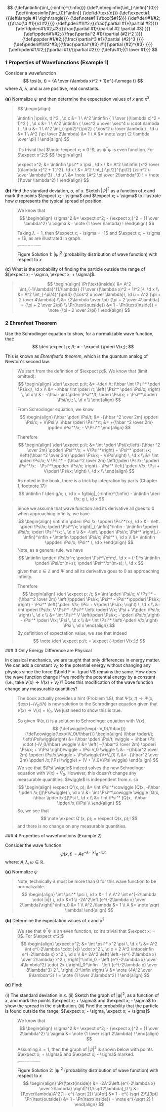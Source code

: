 $$
{\def\intinfin{\int_{-\infin}^{\infin}}}
{\def\intneginfin{\int_{-\infin}^{0}}}
{\def\intposinfin{\int_{0}^\infin}}
{\def\d{\text{d}}}
{\def\expect#1;{{\left\langle #1 \right\rangle}}}
{\def\note#1!{\fbox{$#1$}}}
{\def\deri#1/#2;{{\frac{\d #1}{\d #2}}}}
{\def\pderi#1/#2;{{\frac{\partial #1}{\partial #2}}}}
{\def\dpderi#1/#2,#3;{{\frac{\partial #1}{\partial #2 \partial #3} }}}
{\def\ppderi#1/#2;{{\frac{\partial^2 #1}{\partial {#2}^2 }}}}
{\def\pppderi#1/#2;{{\frac{\partial^3 #1}{\partial {#2}^3 }}}}
{\def\pnderi#1/#2^#3;{{\frac{\partial^{#3} #1}{\partial {#2}^{#3} }}}}
{\def\ipderi#1/#2;{{\partial #1}/{\partial #2}}}
{\def\iv#1;{{1 \over #1}}}
$$

### 1   Properties of Wavefunctions (Example 1)

Consider a wavefunction
$$
\psi(x, t) = {A \over (\lambda x)^2 + 1}e^{-i\omega t}
$$
where $A$, $\lambda$, and $\omega$ are positive, real constants.

   **(a)** Normalize $\psi$ and then determine the expectation values of $x$ and $x^2$.

   >$$
   >\begin{align}
   >
   >\intinfin |\psi(x, t)|^2 \, \d x &= 1 \\
   >A^2 \intinfin { 1 \over ((\lambda x)^2 + 1)^2 } \, \d  x &= 1 \\
   >A^2 \intinfin { \sec^2 u \over \sec^4 u \cdot \lambda } \, \d u &= 1 \\
   >A^2 \int_{-\pi/2}^{\pi/2} { \cos^2 u \over \lambda } \, \d u &= 1 \\
   >A^2 {\pi \over 2\lambda} &= 1 \\
   >A &= \note \sqrt {2 \lambda \over \pi} !
   >\end{align}
   >$$
   >
   >It's trivial that $\note \expect x; = 0 !$, as $\psi^* \psi$ is even function. For $\expect x^2;$
   >$$
   >\begin{align}
   >
   >\expect x^2; &= \intinfin \psi^* x \psi \, \d x \\
   >&=  A^2 \intinfin {x^2 \over ((\lambda x)^2 + 1 )^2}\, \d x \\ &= A^2 \int_{-\pi/2}^{\pi/2} {\sin^2 u \over \lambda^3} \, \d u \\ &= \note {A^2 \pi \over 2\lambda^3} ! = \note {1\over \lambda^2} !
   >\end{align}
   >$$
   >

   **(b)** Find the standard deviation, $\sigma$, of $x$. Sketch $|\psi|^2$ as a function of $x$ and mark the 
         points $\expect x; - \sigma$ and $\expect x; + \sigma$ to illustrate how $\sigma$ represents the typical spread of 
         position.

>We know that
>$$
>\begin{align}
>\sigma^2 &= \expect x^2; - {\expect x;}^2 = {1 \over \lambda^2} \\
>\sigma &= \note {1 \over \lambda} !
>\end{align}
>$$
>
>Taking $\lambda = 1$, then $\expect x; - \sigma = -1$ and $\expect x; + \sigma = 1$, as are illustrated in graph.
>
><img id="fig_sol_1" src="./Homework 1.assets/13764408-4420-483b-a0c0-ccc513f5b0f5.png" alt="13764408-4420-483b-a0c0-ccc513f5b0f5" style="zoom: 25%;" />
>
><a name="center black block pad-bottom small">Figure Solution 1: $|\psi|^2$ (probability distribution of wave function) with respect to $x$ </a>

   **(c)** What is the probability of finding the particle outside the range of 
        $[\expect x; - \sigma, \expect x; + \sigma]$.

>$$
>\begin{align}
>\Pr(\text{inside}) 
>&= A^2 \int_{-1/\lambda}^{1/\lambda} {1 \over ((\lambda x)^2 + 1)^2 }\, \d x \\
>&= A^2 \int_{-\pi/4}^{\pi/4} {\cos^2 u \over \lambda}\, \d u = A^2 {\pi + 2 \over 4\lambda} \\
>&= {2\lambda \over \pi} {\pi + 2 \over 4\lambda} = {\pi + 2 \over 2\pi} \\
>\Pr(\text{outside}) 
>&= 1 - \Pr(\text{inside}) = \note {\pi - 2 \over 2\pi} !
>\end{align}
>$$
>

<div name="page-break"></div>

### 2   Ehrenfest Theorem

Use the Schrodinger equation to show, for a normalizable wave function, that:
$$
\deri \expect p; /t; = - \expect {\pderi V/x;};
$$

This is known as *Ehrenfest's theorem*, which is the quantum analog of Newton's second law.

> We start from the definition of $\expect p;$. We know that (limit omitted):
> $$
> \begin{align}
> \deri \expect p;/t; 
> &= -\deri /t; i\hbar \int \Psi^* \pderi \Psi/x;\, \d x \\
> &= -i\hbar \int \pderi /t; \left( \Psi^* \pderi \Psi/x; \right) \, \d x \\
> &= -i\hbar \int \pderi \Psi^*/t; \pderi \Psi/x; + \Psi^*\dpderi \Psi/x,t; \, \d x \\
> \end{align}
> $$
>
> From Schrodinger equation, we know
> $$
> \begin{align}
> i\hbar \pderi \Psi/t; &= -{\hbar ^2 \over 2m} \ppderi \Psi/x; + V\Psi \\
> i\hbar \pderi \Psi^*/t; &= +{\hbar ^2 \over 2m} \ppderi \Psi^*/x; - V\Psi^*
> \end{align}
> $$
>
> Therefore
> $$
> \begin{align}
> \deri \expect p;/t; 
> &= \int \pderi \Psi/x;\left(-{\hbar ^2 \over 2m} \ppderi \Psi^*/x; + V\Psi^*\right) + \Psi^* \pderi /x; \left({\hbar ^2 \over 2m} \ppderi \Psi/x; - V\Psi\right) \, \d x \\
> &= \int \pderi \Psi/x; V \Psi^* - {\hbar^2 \over 2m} \left(\pderi \Psi/x; \ppderi \Psi^*/x; - \Psi^*\pppderi \Psi/x;  \right) - \Psi^* \left( \pderi V/x;  \Psi  + V\pderi \Psi/x; \right) \, \d x \\
> \end{align}
> $$
>
> As noted in the book, there is a trick by integration by parts (Chapter 1, footnote 17):
> $$
> \intinfin f \deri g/x; \, \d x = fg\big|_{-\infin}^{\infin} - \intinfin \deri f/x; g \, \d x
> $$

> Since we assume that wave function and its derivative all goes to 0 when approaching infinity, we have
> $$
> \begin{align}
> \intinfin \pderi \Psi /x; \ppderi \Psi^*/x;\, \d x 
> &= \left. \pderi \Psi/x; \pderi \Psi^*/x; \right|_{-\infin}^\infin - \intinfin \ppderi \Psi/x; \pderi \Psi^*/x; \, \d x \\
> &= -\left. \ppderi \Psi/x; \Psi^* \right|_{-\infin}^\infin + \intinfin \pppderi \Psi/x; \Psi^* \, \d x \\
> &= \intinfin \pppderi \Psi/x; \Psi^* \, \d x
> \end{align}
> $$
> Note, as a general rule, we have
> $$
> \intinfin \pnderi \Psi/x^n; \pnderi \Psi^*/x^m;\, \d x = (-1)^s \intinfin \pnderi \Psi/x^(n+s); \pnderi \Psi^*/x^(m-s); \, \d x
> $$
> given that $s \in \mathbb Z$ and $\Psi$ and all its derivative goes to 0 as approaching infinity.
>
> Therefore
> $$
> \begin{align}
> \deri \expect p; /t; 
> &= \int \pderi \Psi/x; V \Psi^* - {\hbar^2 \over 2m} \left(\pppderi \Psi/x; \Psi^* - \Psi^*\pppderi \Psi/x;  \right) - \Psi^* \left( \pderi V/x;  \Psi  + V\pderi \Psi/x; \right) \, \d x \\
> &= \int \pderi \Psi/x; V \Psi^* -\Psi^* \left( \pderi V/x;  \Psi  + V\pderi \Psi/x; \right) \, \d x \\
> &= \int \Psi^* V \left(\pderi \Psi/x; - \pderi \Psi/x;\right) - \Psi^* \pderi V/x; \Psi \, \d x \\
> &= \int \Psi^* \left(-\pderi V/x;\right) \Psi \, \d x
> \end{align}
> $$
> By definition of expectation value, we see that indeed
> $$
> \note \deri \expect p;/t; = \expect {-\pderi V/x;};!
> $$

<div name="page-break"></div>
### 3   Only Energy Difference are Physical

In classical mechanics, we are taught that only differences in energy matter. We can add a constant $V_0$ to the potential energy without changing any physics since the force $\bold F = -\grad V$ remains the same. How does the wave function change if we modify the potential energy by a constant (i.e., take $V(x) \to V(x) + V_0$)? Does this modification of the wave function change any measurable quantities?

<a name="block small-skip"></a>

>The book actually provides a hint (Problem 1.8), that $\Psi(x, t) \to \Psi(x, t)\exp(-iV_0t/\hbar)$ is new solution to the Schrodinger equation given that $V(x) \to V(x) + V_0$. We just need to show this is true.
>
>So given $\Psi(x, t)$ is a solution to Schrodinger equation with $V(x)$,
>$$
>{\def\wiggle{\exp(-iV_0t/\hbar)}}
>{\def\cowiggle{\exp(iV_0t/\hbar)}}
>\begin{align}
>i\hbar \pderi/t; \left(\Psi\wiggle\right) 
>&= i\hbar \pderi \Psi/t; \wiggle + i\hbar \Psi \cdot (-iV_0/\hbar) \wiggle \\
>&= \left( -{\hbar^2 \over 2m} \ppderi \Psi/x; + V\Psi \right)\wiggle + \Psi V_0 \wiggle \\
>&= -{\hbar^2 \over 2m} \ppderi \Psi/x;\wiggle  + \Psi\wiggle(V+V_0) \\
>&= -{\hbar^2 \over 2m} \ppderi /x;(\Psi \wiggle) + (V + V_0)(\Psi \wiggle)
>\end{align}
>$$
>We see that $\Psi \wiggle$ indeed solves the new Schrodinger equation with $V(x) + V_0$. However, this doesn’t change any measurable quantities, $\wiggle$ is independent from $x$. so
>$$
>\begin{align}
>\expect Q'(x, p); 
>&= \int \Psi^*\cowiggle [Q(x, -i\hbar \ipderi /x;)](\Psi\wiggle) \, \d x \\
>&= \int \Psi^*\cowiggle \wiggle [Q(x, -i\hbar \ipderi/x;)]\Psi \, \d x \\
>&= \int \Psi^* [Q(x, -i\hbar \ipderi/x;)]\Psi \\
>\end{align}
>$$
>So, we see that
>$$
>\note \expect Q'(x, p); = \expect Q(x, p);!
>$$
>and there is no change on any measurable quantities.

<div name="page-break"></div>
### 4   Properties of wavefunctions (Example 2)

Consider the wave function
$$
\psi(x, t) = Ae^{-\lambda \cdot |x|} e^{-i\omega t}
$$
where: $A, \lambda, \omega \in \mathbb R$.

**(a)** Normalize $\psi$

>Note, technically $\lambda$ must be more than $0$ for this wave function to be normalizable.
>$$
>\begin{align}
>\int \psi^* \psi \, \d x  &= 1 \\
>A^2 \int e^{-2\lambda \cdot |x|} \, \d x &=1 \\
>-2A^2\left.{e^{-2\lambda x} \over 2\lambda}\right|^\infin_0  &= 1 \\
>A^2 /\lambda &= 1 \\
>A &= \note \sqrt \lambda!
>\end{align}
>$$

**(b)** Determine the expectation values of $x$ and $x^2$

>We see that $\psi^*\psi$ is an even function, so it’s trivial that $\expect x; = 0$. For $\expect x^2;$
>$$
>\begin{align}
>\expect x^2; &= \int \psi^* x^2 \psi \, \d x \\
>&= A^2 \int e^{-2\lambda \cdot |x|} \cdot x^2 \, \d x  = 2 A^2 \intposinfin e^{-2\lambda x} x^2 \, \d x \\
>&= 2A^2 \left( \left.-{e^{-2\lambda x} \over 2\lambda} x^2 \, \right|^\infin_0 - \left.{e^{-2\lambda x} \over 4\lambda^2} \cdot 2x \,\right|_0^\infin - \left.{e^{-2\lambda x} \over 8\lambda^3} 2 \, \right|_0^\infin \right) \\
>&= \note {4A^2 \over 8\lambda^3} ! = \note {1 \over 2\lambda^2} !
>\end{align}
>$$

**(c)** Find:

   (i) The standard deviation in $x$.
   (ii) Sketch the graph of $|\psi|^2$, as a function of $x$, and mark the points $\expect x; + \sigma$ and 
        $\expect x; - \sigma$ to show the spread in the distribution.
   (iii) Find the probability that the particle is found outside the range, $[\expect x; - \sigma, \expect x; + \sigma]$

>We know that
>$$
>\begin{align}
>\sigma^2 &= \expect x^2; - {\expect x;}^2 = {1 \over 2\lambda^2} \\
>\sigma &= \note {1 \over \sqrt 2\lambda} !
>\end{align}
>$$
>
>Assuming $\lambda = 1$, then the graph of $|\psi|^2$ is shown below with points $\expect x; + \sigma$ and $\expect x; - \sigma$ marked. 
>
><img src="./Homework 1.assets/86795a37-c77f-4d3a-afc9-f3de684db7bf.png" alt="86795a37-c77f-4d3a-afc9-f3de684db7bf" style="zoom:25%;" />
>
><a name="center black block pad-bottom small">Figure Solution 2: $|\psi|^2$ (probability distribution of wave function) with respect to $x$ </a>
>$$
>\begin{align}
>\Pr(\text{inside}) 
>&= -2A^2\left.{e^{-2\lambda x} \over 2\lambda} \right|^{1/\sqrt2\lambda}_0 \\
>&= {1\over\lambda}A^2(1 - e^{-\sqrt 2}) \\[4pt]
>&= 1 - e^{-\sqrt 2}\\[3pt]
>\Pr(\text{outside}) &= 1 - \Pr(\text{inside}) = \note e^{-\sqrt 2} !
>\end{align}
>$$


